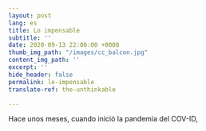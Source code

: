 ```yaml
---
layout: post
lang: es
title: Lo impensable
subtitle: ''
date: 2020-09-13 22:00:00 +0000
thumb_img_path: "/images/cc_balcon.jpg"
content_img_path: ''
excerpt: ''
hide_header: false
permalink: lo-impensable
translate-ref: the-unthinkable

---
```

Hace unos meses, cuando inició la pandemia del COV-ID, 
